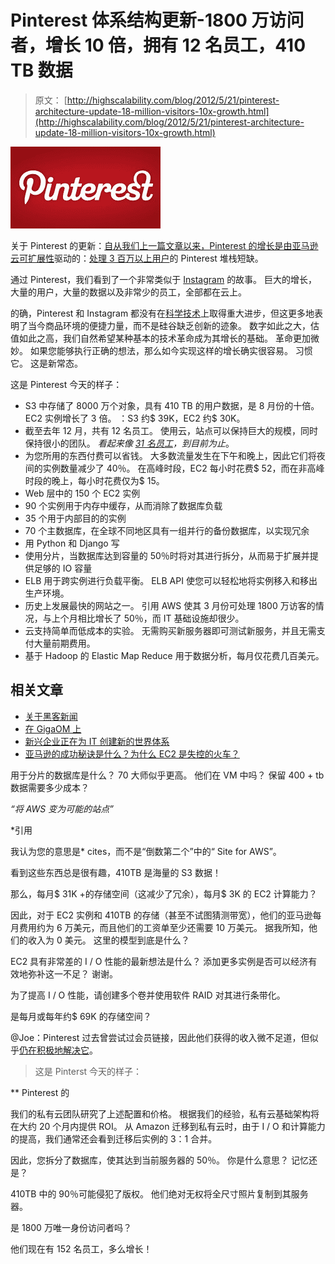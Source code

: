 # Pinterest 体系结构更新-1800 万访问者，增长 10 倍，拥有 12 名员工，410 TB 数据

> 原文： [http://highscalability.com/blog/2012/5/21/pinterest-architecture-update-18-million-visitors-10x-growth.html](http://highscalability.com/blog/2012/5/21/pinterest-architecture-update-18-million-visitors-10x-growth.html)

![](img/824ae269f3bd907a2a05b2053f990ad9.png)

关于 Pinterest 的更新：[自从我们上一篇文章以来，Pinterest 的增长是由亚马逊云可扩展性](http://news.techworld.com/storage/3352613/pinterest-growth-driven-by-amazon-cloud-scalability/)驱动的：[处理 3 百万以上用户](http://highscalability.com/blog/2012/2/16/a-short-on-the-pinterest-stack-for-handling-3-million-users.html)的 Pinterest 堆栈短缺。

通过 Pinterest，我们看到了一个非常类似于 [Instagram](http://highscalability.com/blog/2012/4/16/instagram-architecture-update-whats-new-with-instagram.html) 的故事。 巨大的增长，大量的用户，大量的数据以及非常少的员工，全部都在云上。

的确，Pinterest 和 Instagram 都没有在[科学技术](http://www.theatlantic.com/business/archive/2012/05/the-golden-age-of-silicon-valley-is-over-and-were-dancing-on-its-grave/257401/)上取得重大进步，但这更多地表明了当今商品环境的便捷力量，而不是硅谷缺乏创新的迹象。 数字如此之大，估值如此之高，我们自然希望某种基本的技术革命成为其增长的基础。 革命更加微妙。 如果您能够执行正确的想法，那么如今实现这样的增长确实很容易。 习惯它。 这是新常态。

这是 Pinterest 今天的样子：

*   S3 中存储了 8000 万个对象，具有 410 TB 的用户数据，是 8 月份的十倍。 EC2 实例增长了 3 倍。 ：S3 约$ 39K，EC2 约$ 30K。
*   截至去年 12 月，共有 12 名员工。 使用云，站点可以保持巨大的规模，同时保持很小的团队。 *看起来像 [31 名员工](http://pinterest.com/about/team/)，到目前为止*。
*   为您所用的东西付费可以省钱。 大多数流量发生在下午和晚上，因此它们将夜间的实例数量减少了 40％。 在高峰时段，EC2 每小时花费$ 52，而在非高峰时段的晚上，每小时花费仅为$ 15。
*   Web 层中的 150 个 EC2 实例
*   90 个实例用于内存中缓存，从而消除了数据库负载
*   35 个用于内部目的的实例
*   70 个主数据库，在全球不同地区具有一组并行的备份数据库，以实现冗余
*   用 Python 和 Django 写
*   使用分片，当数据库达到容量的 50％时将对其进行拆分，从而易于扩展并提供足够的 IO 容量
*   ELB 用于跨实例进行负载平衡。 ELB API 使您可以轻松地将实例移入和移出生产环境。
*   历史上发展最快的网站之一。 引用 AWS 使其 3 月份可处理 1800 万访客的情况，与上个月相比增长了 50％，而 IT 基础设施却很少。
*   云支持简单而低成本的实验。 无需购买新服务器即可测试新服务，并且无需支付大量前期费用。
*   基于 Hadoop 的 Elastic Map Reduce 用于数据分析，每月仅花费几百美元。

## 相关文章

*   [关于黑客新闻](http://news.ycombinator.com/item?id=4003863)
*   [在 GigaOM 上](http://gigaom.com/cloud/innovation-isnt-dead-it-just-moved-to-the-cloud/)
*   [新兴企业正在为 IT 创建新的世界体系](http://highscalability.com/blog/2012/5/7/startups-are-creating-a-new-system-of-the-world-for-it.html)
*   [亚马逊的成功秘诀是什么？为什么 EC2 是失控的火车？](http://www.cloudscaling.com/blog/cloud-computing/what-is-amazons-secret-for-success-and-why-is-ec2-a-runaway-train/)

用于分片的数据库是什么？ 70 大师似乎更高。 他们在 VM 中吗？ 保留 400 + tb 数据需要多少成本？

*“将 AWS 变为可能的站点”*

*引用

我认为您的意思是* cites，而不是“倒数第二个”中的“ Site for AWS”。

看到这些东西总是很有趣，410TB 是海量的 S3 数据！

那么，每月$ 31K +的存储空间（这减少了冗余），每月$ 3K 的 EC2 计算能力？

因此，对于 EC2 实例和 410TB 的存储（甚至不试图猜测带宽），他们的亚马逊每月费用约为 6 万美元，而且他们的工资单至少还需要 10 万美元。 据我所知，他们的收入为 0 美元。 这里的模型到底是什么？

EC2 具有非常差的 I / O 性能的最新想法是什么？ 添加更多实例是否可以经济有效地弥补这一不足？ 谢谢。

为了提高 I / O 性能，请创建多个卷并使用软件 RAID 对其进行条带化。

是每月或每年约$ 69K 的存储空间？

@Joe：Pinterest 过去曾尝试过会员链接，因此他们获得的收入微不足道，但似乎[仍在积极地解决它](http://llsocial.com/2012/02/pinterest-adds-disclosure-and-info-from-ceo/)。

>这是 Pinterst 今天的样子：

** Pinterest 的

我们的私有云团队研究了上述配置和价格。 根据我们的经验，私有云基础架构将在大约 20 个月内提供 ROI。 从 Amazon 迁移到私有云时，由于 I / O 和计算能力的提高，我们通常还会看到迁移后实例的 3：1 合并。

因此，您拆分了数据库，使其达到当前服务器的 50％。 你是什​​么意思？ 记忆还是？

410TB 中的 90％可能侵犯了版权。 他们绝对无权将全尺寸照片复制到其服务器。

是 1800 万唯一身份访问者吗？

他们现在有 152 名员工，多么增长！